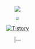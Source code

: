 <div align=center>

  [<img src="http://mazassumnida.wtf/api/v2/generate_badge?boj=whrl1212" align = "center"  />](https://solved.ac/whrl1212) 
  
  <img src="https://github-readme-stats.vercel.app/api?username=JoeforTomorrow&hide_border=true" align ="center" style="zoom: 50%"  />
  
[![Tistory](https://tistory-readme-stats.vercel.app/api?name=joefortomorrow&postId=3&description=나의%20풀이는%20최저야)](https://joefortomorrow.tistory.com/3)

|[<img src="https://img.youtube.com/vi/5zzv1dfdI2U/0.jpg" alt="유투부" style="zoom:25%;" align = "center" />](https://youtube.com/shorts/5zzv1dfdI2U)


<div align=center>

<!--
**JoeforTomorrow/JoeforTomorrow** is a ✨ _special_ ✨ repository because its `README.md` (this file) appears on your GitHub profile.

Here are some ideas to get you started:

- 🔭 I’m currently working on ...
- 🌱 I’m currently learning ...
- 👯 I’m looking to collaborate on ...
- 🤔 I’m looking for help with ...
- 💬 Ask me about ...
- 📫 How to reach me: ...
- 😄 Pronouns: ...
- ⚡ Fun fact: ...
-->
